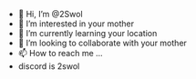 - 👋 Hi, I’m @2Swol
- 👀 I’m interested in your mother
- 🌱 I’m currently learning your location
- 💞️ I’m looking to collaborate with your mother
- 📫 How to reach me ...
- discord is 2swol

<!---
2Swol/2Swol is a ✨ special ✨ repository because its `README.md` (this file) appears on your GitHub profile.
You can click the Preview link to take a look at your changes.
--->
